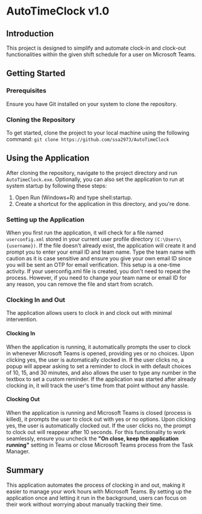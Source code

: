 # AutoTimeClock v1.0

## Introduction

This project is designed to simplify and automate clock-in and clock-out functionalities within the given shift schedule for a user on Microsoft Teams.

## Getting Started

### Prerequisites

Ensure you have Git installed on your system to clone the repository.

### Cloning the Repository

To get started, clone the project to your local machine using the following command:
`git clone https://github.com/ssa2973/AutoTimeClock`

## Using the Application

After cloning the repository, navigate to the project directory and run `AutoTimeClock.exe`. Optionally, you can also set the application to run at system startup by following these steps:

1. Open Run (Windows+R) and type shell:startup.
2. Create a shortcut for the application in this directory, and you're done.

### Setting up the Application

When you first run the application, it will check for a file named `userconfig.xml` stored in your current user profile directory `(C:\Users\{username})`. If the file doesn't already exist, the application will create it and prompt you to enter your email ID and team name. Type the team name with caution as it is case sensitive and ensure you give your own email ID since you will be sent an OTP for email verification. This setup is a one-time activity. If your userconfig.xml file is created, you don't need to repeat the process. However, if you need to change your team name or email ID for any reason, you can remove the file and start from scratch.

### Clocking In and Out

The application allows users to clock in and clock out with minimal intervention.

#### Clocking In

When the application is running, it automatically prompts the user to clock in whenever Microsoft Teams is opened, providing yes or no choices. Upon clicking yes, the user is automatically clocked in. If the user clicks no, a popup will appear asking to set a reminder to clock in with default choices of 10, 15, and 30 minutes, and also allows the user to type any number in the textbox to set a custom reminder. If the application was started after already clocking in, it will track the user's time from that point without any hassle.

#### Clocking Out

When the application is running and Microsoft Teams is closed (process is killed), it prompts the user to clock out with yes or no options. Upon clicking yes, the user is automatically clocked out. If the user clicks no, the prompt to clock out will reappear after 10 seconds. For this functionality to work seamlessly, ensure you uncheck the **"On close, keep the application running"** setting in Teams or close Microsoft Teams process from the Task Manager.

## Summary

This application automates the process of clocking in and out, making it easier to manage your work hours with Microsoft Teams. By setting up the application once and letting it run in the background, users can focus on their work without worrying about manually tracking their time.
